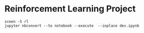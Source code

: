 # Reinforcement Learning Project
```
sceen -S rl
jupyter nbconvert --to notebook --execute  --inplace dev.ipynb
```